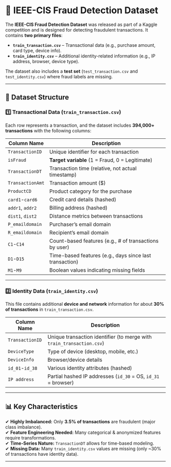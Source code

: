 # 📌 IEEE-CIS Fraud Detection Dataset

The **IEEE-CIS Fraud Detection Dataset** was released as part of a Kaggle competition and is designed for detecting fraudulent transactions. It contains **two primary files**:

- **`train_transaction.csv`** – Transactional data (e.g., purchase amount, card type, device info).
- **`train_identity.csv`** – Additional identity-related information (e.g., IP address, browser, device type).

The dataset also includes a **test set** (`test_transaction.csv` and `test_identity.csv`) where fraud labels are missing.

---

## 📂 Dataset Structure

### 1️⃣ Transactional Data (`train_transaction.csv`)

Each row represents a transaction, and the dataset includes **394,000+ transactions** with the following columns:

| Column Name       | Description |
|-------------------|-------------|
| `TransactionID`   | Unique identifier for each transaction |
| `isFraud`         | **Target variable** (1 = Fraud, 0 = Legitimate) |
| `TransactionDT`   | Transaction time (relative, not actual timestamp) |
| `TransactionAmt`  | Transaction amount ($) |
| `ProductCD`       | Product category for the purchase |
| `card1`-`card6`   | Credit card details (hashed) |
| `addr1`, `addr2`  | Billing address (hashed) |
| `dist1`, `dist2`  | Distance metrics between transactions |
| `P_emaildomain`   | Purchaser’s email domain |
| `R_emaildomain`   | Recipient’s email domain |
| `C1`-`C14`        | Count-based features (e.g., # of transactions by user) |
| `D1`-`D15`        | Time-based features (e.g., days since last transaction) |
| `M1`-`M9`         | Boolean values indicating missing fields |

---

### 2️⃣ Identity Data (`train_identity.csv`)

This file contains additional **device and network** information for about **30% of transactions** in `train_transaction.csv`.

| Column Name      | Description |
|-----------------|-------------|
| `TransactionID` | Unique transaction identifier (to merge with `train_transaction.csv`) |
| `DeviceType`    | Type of device (desktop, mobile, etc.) |
| `DeviceInfo`    | Browser/device details |
| `id_01`-`id_38` | Various identity attributes (hashed) |
| `IP address`    | Partial hashed IP addresses (`id_30` = OS, `id_31` = browser) |

---

## 📊 Key Characteristics

✔ **Highly Imbalanced:** Only **3.5% of transactions** are fraudulent (major class imbalance).  
✔ **Feature Engineering Needed:** Many categorical & anonymized features require transformations.  
✔ **Time-Series Nature:** `TransactionDT` allows for time-based modeling.  
✔ **Missing Data:** Many `train_identity.csv` values are missing (only ~30% of transactions have identity data).

---
